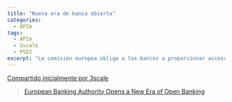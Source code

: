 ```yaml
---
title: "Nueva era de banca abierta"
categories:
  - APIm
tags:
  - APIm
  - 3scale
  - PSD2
excerpt: "La comisión europea obliga a los bancos a proporcionar acceso mediante APIs como parte de la directiva de servicios de pago (PSD2)"
---
```


[Compartido inicialmente por 3scale](https://plus.google.com/+3scaleNet/posts/eMYxVJt9B8e)
> [European Banking Authority Opens a New Era of Open Banking](https://www.3scale.net/2015/09/european-banking-authority-new-era-of-open-banking/?utm_campaign=googleplus&utm_source=googleplus&utm_medium=social)